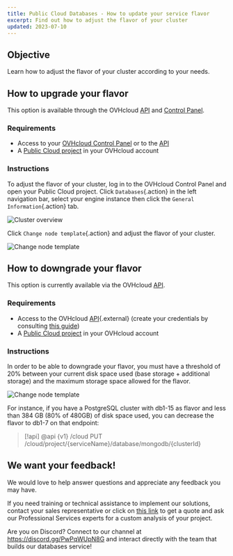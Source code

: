 ```yaml
---
title: Public Cloud Databases - How to update your service flavor
excerpt: Find out how to adjust the flavor of your cluster
updated: 2023-07-10
---
```


## Objective

Learn how to adjust the flavor of your cluster according to your needs.

## How to upgrade your flavor

This option is available through the OVHcloud [API](https://api.ovh.com/console/) and [Control Panel](/links/manager).

### Requirements

- Access to your [OVHcloud Control Panel](/links/manager) or to the [API](https://api.ovh.com/console/)
- A [Public Cloud project](https://www.ovhcloud.com/en-ie/public-cloud/) in your OVHcloud account

### Instructions

To adjust the flavor of your cluster, log in to the OVHcloud Control Panel and open your Public Cloud project. Click `Databases`{.action} in the left navigation bar, select your engine instance then click the `General Information`{.action} tab.

![Cluster overview](images/cluster_overview.png)

Click `Change node template`{.action} and adjust the flavor of your cluster.

![Change node template](images/flavor_change_view.png)

## How to downgrade your flavor

This option is currently available via the OVHcloud [API](https://api.ovh.com/console/).

### Requirements

- Access to the OVHcloud [API](https://api.ovh.com/){.external} (create your credentials by consulting [this guide](/pages/manage_and_operate/api/first-steps))
- A [Public Cloud project](https://www.ovhcloud.com/en-ie/public-cloud/) in your OVHcloud account

### Instructions

In order to be able to downgrade your flavor, you must have a threshold of 20% between your current disk space used (base storage + additional storage) and the maximum storage space allowed for the flavor.

![Change node template](images/flavor_change_view.png)

For instance, if you have a PostgreSQL cluster with db1-15 as flavor and less than 384 GB (80% of 480GB) of disk space used, you can decrease the flavor to db1-7 on that endpoint:

> [!api]
> @api {v1} /cloud PUT /cloud/project/{serviceName}/database/mongodb/{clusterId}

## We want your feedback!

We would love to help answer questions and appreciate any feedback you may have.

If you need training or technical assistance to implement our solutions, contact your sales representative or click on [this link](https://www.ovhcloud.com/en-ie/professional-services/) to get a quote and ask our Professional Services experts for a custom analysis of your project.

Are you on Discord? Connect to our channel at <https://discord.gg/PwPqWUpN8G> and interact directly with the team that builds our databases service!

